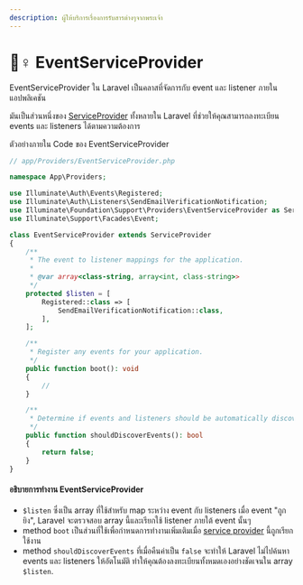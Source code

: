 ```yaml
---
description: ผู้ให้บริการเรื่องการรับสารต่างๆจากพระเจ้า
---
```


# 🙋♀ EventServiceProvider

EventServiceProvider ใน Laravel เป็นคลาสที่จัดการกับ event และ listener ภายในแอปพลิเคชัน

มันเป็นส่วนหนึ่งของ [ServiceProvider](./) ทั้งหลายใน Laravel ที่ช่วยให้คุณสามารถลงทะเบียน events และ listeners ได้ตามความต้องการ&#x20;



ตัวอย่างภายใน Code ของ EventServiceProvider

```php
// app/Providers/EventServiceProvider.php

namespace App\Providers;

use Illuminate\Auth\Events\Registered;
use Illuminate\Auth\Listeners\SendEmailVerificationNotification;
use Illuminate\Foundation\Support\Providers\EventServiceProvider as ServiceProvider;
use Illuminate\Support\Facades\Event;

class EventServiceProvider extends ServiceProvider
{
    /**
     * The event to listener mappings for the application.
     *
     * @var array<class-string, array<int, class-string>>
     */
    protected $listen = [
        Registered::class => [
            SendEmailVerificationNotification::class,
        ],
    ];

    /**
     * Register any events for your application.
     */
    public function boot(): void
    {
        //
    }

    /**
     * Determine if events and listeners should be automatically discovered.
     */
    public function shouldDiscoverEvents(): bool
    {
        return false;
    }
}
```

#### อธิบายการทำงาน EventServiceProvider

* &#x20;`$listen` ซึ่งเป็น array ที่ใช้สำหรับ map ระหว่าง event กับ listeners  เมื่อ event "ถูกยิง", Laravel จะตรวจสอบ array นี้และเรียกใช้ listener ภายใต้ event นั้นๆ
* method `boot` เป็นส่วนที่ใช้เพื่อกำหนดการทำงานเพิ่มเติมเมื่อ [service provider](./) นี้ถูกเรียกใช้งาน
* method `shouldDiscoverEvents` ที่เมื่อคืนค่าเป็น `false` จะทำให้ Laravel ไม่ไปค้นหา events และ listeners ให้อัตโนมัติ ทำให้คุณต้องลงทะเบียนทั้งหมดเองอย่างชัดเจนใน array `$listen`.

